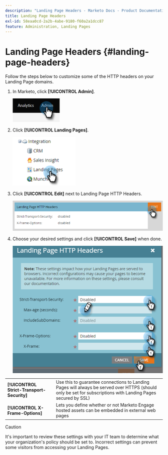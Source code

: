 ```yaml
---
description: "Landing Page Headers - Marketo Docs - Product Documentation"
title: Landing Page Headers
exl-id: 58eaa0cd-2a2b-4abe-9180-f60a2a1dcc87
feature: Administration, Landing Pages
---
```

# Landing Page Headers {#landing-page-headers}

Follow the steps below to customize some of the HTTP headers on your Landing Page domains.

1. In Marketo, click **[!UICONTROL Admin]**.

   ![](assets/landing-page-headers-1.png)

1. Click **[!UICONTROL Landing Pages]**.

   ![](assets/landing-page-headers-2.png)

1. Click **[!UICONTROL Edit]** next to Landing Page HTTP Headers.

   ![](assets/landing-page-headers-3.png)

1. Choose your desired settings and click **[!UICONTROL Save]** when done.

   ![](assets/landing-page-headers-4.png)

<table>
 <tr>
  <td><strong>[!UICONTROL Strict-Transport-Security]</strong></td>
  <td>Use this to guarantee connections to Landing Pages will always be served over HTTPS (should only be set for subscriptions with Landing Pages secured by SSL)</td>
 </tr>
 <tr>
  <td><strong>[!UICONTROL X-Frame-Options]</strong></td>
  <td>Lets you define whether or not Marketo Engage hosted assets can be embedded in external web pages</td>
 </tr>
</table>

>[!CAUTION]
>
>It's important to review these settings with your IT team to determine what your organization's policy should be set to. Incorrect settings can prevent some visitors from accessing your Landing Pages.
